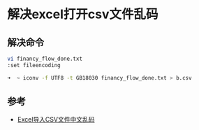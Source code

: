 # 解决excel打开csv文件乱码

## 解决命令

```bash
vi financy_flow_done.txt
:set fileencoding

➜  ~ iconv -f UTF8 -t GB18030 financy_flow_done.txt > b.csv
```


## 参考

* [Excel导入CSV文件中文乱码](http://www.dcharm.com/?p=8,)
